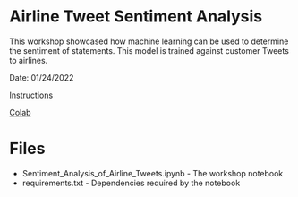 # Airline Tweet Sentiment Analysis

This workshop showcased how machine learning can be used to determine
the sentiment of statements. This model is trained against
customer Tweets to airlines.

Date: 01/24/2022

[Instructions](https://www.notion.so/msu-ai/Workshop-Instructions-5ba458816042451d8b2fe22597f62361)

[Colab](https://colab.research.google.com/drive/1QUQEvrieRLraIH5MLCUwIPm4ihgd4pcz?usp=sharing)

# Files

- Sentiment_Analysis_of_Airline_Tweets.ipynb - The workshop notebook
- requirements.txt - Dependencies required by the notebook
